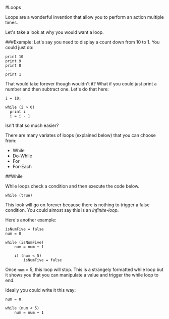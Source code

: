 #Loops

Loops are a wonderful invention that allow you to perform an action multiple times. 

Let's take a look at why you would want a loop.

###Example:
Let's say you need to display a count down from 10 to 1. You could just do:

    print 10
    print 9
    print 8
    ...
    print 1

That would take forever though wouldn't it? What if you could just print a number and then subtract one. Let's do that here:

    i = 10;
    
    while (i > 0)
      print i
      i = i - 1
    
    
Isn't that so much easier?

There are many variates of loops (explained below) that you can choose from:
 * While
 * Do-While
 * For
 * For-Each


##While

While loops check a condition and then execute the code below.

	while (true)

This look will go on forever because there is nothing to trigger a false condition. You could almost say this is an *infinite-loop*.

Here's another example:

	isNumFive = false
	num = 0

	while (isNumFive)
		num = num + 1

		if (num < 5)
			isNumFive = false

Once `num` = 5, this loop will stop. This is a strangely formatted while loop but it shows you that you can manipulate a value and trigger the while loop to end. 

Ideally you could write it this way:

	num = 0

	while (num < 5)
		num = num + 1
